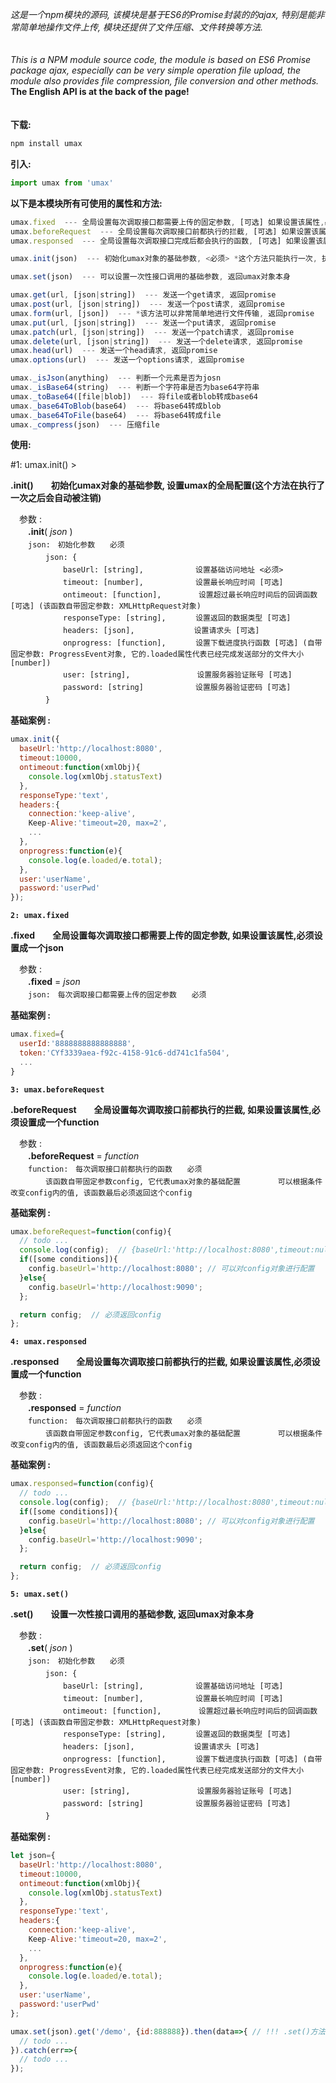 *这是一个npm模块的源码, 该模块是基于ES6的Promise封装的的ajax, 特别是能非常简单地操作文件上传, 模块还提供了文件压缩、文件转换等方法.*
　<br><br><br>
*This is a NPM module source code, the module is based on ES6 Promise package ajax, especially can be very simple operation file upload, the module also provides file compression, file conversion and other methods.*
**The English API is at the back of the page!**<br><br><br>
**下载:**

```javascript
npm install umax
```

**引入:**

```javascript
import umax from 'umax'
```

**以下是本模块所有可使用的属性和方法:**

```javascript
umax.fixed  --- 全局设置每次调取接口都需要上传的固定参数, [可选] 如果设置该属性,必须设置成一个json
umax.beforeRequest  --- 全局设置每次调取接口前都执行的拦截, [可选] 如果设置该属性, 必须设置成一个function
umax.responsed  --- 全局设置每次调取接口完成后都会执行的函数, [可选] 如果设置该属性, 必须设置成一个function

umax.init(json)  --- 初始化umax对象的基础参数, <必须> *这个方法只能执行一次, 执行完之后会被自动注销

umax.set(json)  --- 可以设置一次性接口调用的基础参数, 返回umax对象本身

umax.get(url, [json|string])  --- 发送一个get请求, 返回promise
umax.post(url, [json|string])  --- 发送一个post请求, 返回promise
umax.form(url, [json])  --- *该方法可以非常简单地进行文件传输, 返回promise
umax.put(url, [json|string])  --- 发送一个put请求, 返回promise
umax.patch(url, [json|string])  --- 发送一个patch请求, 返回promise
umax.delete(url, [json|string])  --- 发送一个delete请求, 返回promise
umax.head(url)  --- 发送一个head请求, 返回promise
umax.options(url)  --- 发送一个options请求, 返回promise

umax._isJson(anything)  --- 判断一个元素是否为josn
umax._isBase64(string)  --- 判断一个字符串是否为base64字符串
umax._toBase64([file|blob])  --- 将file或者blob转成base64
umax._base64ToBlob(base64)  --- 将base64转成blob
umax._base64ToFile(base64)  --- 将base64转成file
umax._compress(json)  --- 压缩file
```

**使用:**

#1: umax.init() >

**.init()　　初始化umax对象的基础参数, 设置umax的全局配置(这个方法在执行了一次之后会自动被注销)**

　参数 :<br>
　　**.init**( *json* )<br>
　　`json:　初始化参数　　必须`<br>
　　　　`json: {`<br>
　　　　　　`baseUrl: [string],　　　　　　　设置基础访问地址 <必须>`<br>
　　　　　　`timeout: [number],　　　　　　　设置最长响应时间 [可选]`<br>
　　　　　　`ontimeout: [function],　　　　　设置超过最长响应时间后的回调函数 [可选] (该函数自带固定参数: XMLHttpRequest对象)`<br>
　　　　　　`responseType: [string],　　　　设置返回的数据类型 [可选]`<br>
　　　　　　`headers: [json],　　　　　　　　设置请求头 [可选]`<br>
　　　　　　`onprogress: [function],　　　　设置下载进度执行函数 [可选] (自带固定参数: ProgressEvent对象, 它的.loaded属性代表已经完成发送部分的文件大小[number])`<br>
　　　　　　`user: [string],　　　　　　　　　设置服务器验证账号 [可选]`<br>
　　　　　　`password: [string]　　　　　　　设置服务器验证密码 [可选]`<br>
　　　　`}`<br>

**基础案例 :**
```javascript
umax.init({
  baseUrl:'http://localhost:8080',
  timeout:10000,
  ontimeout:function(xmlObj){
    console.log(xmlObj.statusText)
  },
  responseType:'text',
  headers:{
    connection:'keep-alive',
    Keep-Alive:'timeout=20, max=2',
    ...
  },
  onprogress:function(e){
    console.log(e.loaded/e.total);
  },
  user:'userName',
  password:'userPwd'
});
```

**`2: umax.fixed`**

**.fixed　　全局设置每次调取接口都需要上传的固定参数, 如果设置该属性,必须设置成一个json**

　参数 :<br>
　　**.fixed** = *json*<br>
　　`json:　每次调取接口都需要上传的固定参数　　必须`<br>

**基础案例 :**
```javascript
umax.fixed={
  userId:'8888888888888888',
  token:'CYf3339aea-f92c-4158-91c6-dd741c1fa504',
  ...
}
```

**`3: umax.beforeRequest`**

**.beforeRequest　　全局设置每次调取接口前都执行的拦截, 如果设置该属性,必须设置成一个function**

　参数 :<br>
　　**.beforeRequest** = *function*<br>
　　`function:　每次调取接口前都执行的函数　　必须`<br>
　　　　`该函数自带固定参数config, 它代表umax对象的基础配置`
　　　　`可以根据条件改变config内的值, 该函数最后必须返回这个config`

**基础案例 :**
```javascript
umax.beforeRequest=function(config){
  // todo ...
  console.log(config);  // {baseUrl:'http://localhost:8080',timeout:null,ontimeout:null,responseType:'',headers:null,onprogress:null,user:null,password:null}
  if([some conditions]){
    config.baseUrl='http://localhost:8080'; // 可以对config对象进行配置
  }else{
    config.baseUrl='http://localhost:9090';
  };

  return config;  // 必须返回config
};
```

**`4: umax.responsed`**

**.responsed　　全局设置每次调取接口前都执行的拦截, 如果设置该属性,必须设置成一个function**

　参数 :<br>
　　**.responsed** = *function*<br>
　　`function:　每次调取接口前都执行的函数　　必须`<br>
　　　　`该函数自带固定参数config, 它代表umax对象的基础配置`
　　　　`可以根据条件改变config内的值, 该函数最后必须返回这个config`

**基础案例 :**
```javascript
umax.responsed=function(config){
  // todo ...
  console.log(config);  // {baseUrl:'http://localhost:8080',timeout:null,ontimeout:null,responseType:'',headers:null,onprogress:null,user:null,password:null}
  if([some conditions]){
    config.baseUrl='http://localhost:8080'; // 可以对config对象进行配置
  }else{
    config.baseUrl='http://localhost:9090';
  };

  return config;  // 必须返回config
};
```

**`5: umax.set()`**

**.set()　　设置一次性接口调用的基础参数, 返回umax对象本身**

　参数 :<br>
　　**.set**( *json* )<br>
　　`json:　初始化参数　　必须`<br>
　　　　`json: {`<br>
　　　　　　`baseUrl: [string],　　　　　　　设置基础访问地址 [可选]`<br>
　　　　　　`timeout: [number],　　　　　　　设置最长响应时间 [可选]`<br>
　　　　　　`ontimeout: [function],　　　　　设置超过最长响应时间后的回调函数 [可选] (该函数自带固定参数: XMLHttpRequest对象)`<br>
　　　　　　`responseType: [string],　　　　设置返回的数据类型 [可选]`<br>
　　　　　　`headers: [json],　　　　　　　　设置请求头 [可选]`<br>
　　　　　　`onprogress: [function],　　　　设置下载进度执行函数 [可选] (自带固定参数: ProgressEvent对象, 它的.loaded属性代表已经完成发送部分的文件大小[number])`<br>
　　　　　　`user: [string],　　　　　　　　　设置服务器验证账号 [可选]`<br>
　　　　　　`password: [string]　　　　　　　设置服务器验证密码 [可选]`<br>
　　　　`}`<br>

**基础案例 :**
```javascript
let json={
  baseUrl:'http://localhost:8080',
  timeout:10000,
  ontimeout:function(xmlObj){
    console.log(xmlObj.statusText)
  },
  responseType:'text',
  headers:{
    connection:'keep-alive',
    Keep-Alive:'timeout=20, max=2',
    ...
  },
  onprogress:function(e){
    console.log(e.loaded/e.total);
  },
  user:'userName',
  password:'userPwd'
};

umax.set(json).get('/demo', {id:888888}).then(data=>{ // !!! .set()方法设置的配置只对本次调取接口时有效
  // todo ...
}).catch(err=>{
  // todo ...
});
```
